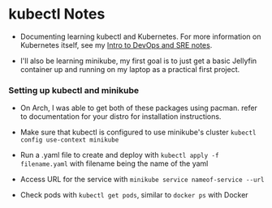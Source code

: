 kubectl Notes
=============

* Documenting learning kubectl and Kubernetes. For more information on Kubernetes itself, see my [Intro to DevOps and SRE notes](https://github.com/CiscoSteve42/Notes/blob/main/Linux/LFCA/IntrotoDevOps.md).

* I'll also be learning minikube, my first goal is to just get a basic Jellyfin container up and running on my laptop as a practical first project.

### Setting up kubectl and minikube

* On Arch, I was able to get both of these packages using pacman. refer to documentation for your distro for installation instructions.

* Make sure that kubectl is configured to use minikube's cluster `kubectl config use-context minikube`

* Run a .yaml file to create and deploy with `kubectl apply -f filename.yaml` with filename being the name of the yaml

* Access URL for the service with `minikube service nameof-service --url`

* Check pods with `kubectl get pods`, similar to `docker ps` with Docker
